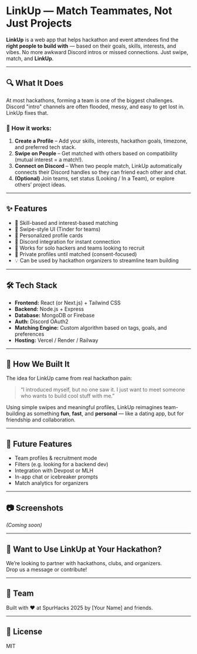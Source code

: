 # LinkUp  — Match Teammates, Not Just Projects

**LinkUp** is a web app that helps hackathon and event attendees find the **right people to build with** — based on their goals, skills, interests, and vibes. No more awkward Discord intros or missed connections. Just swipe, match, and **LinkUp**.

---

## 🔍 What It Does

At most hackathons, forming a team is one of the biggest challenges. Discord "intro" channels are often flooded, messy, and easy to get lost in. LinkUp fixes that.

### 🔗 How it works:
1. **Create a Profile** – Add your skills, interests, hackathon goals, timezone, and preferred tech stack.
2. **Swipe on People** – Get matched with others based on compatibility (mutual interest = a match!).
3. **Connect on Discord** – When two people match, LinkUp automatically connects their Discord handles so they can friend each other and chat.
4. **(Optional)** Join teams, set status (Looking / In a Team), or explore others’ project ideas.

---

## ✨ Features

- 🧠 Skill-based and interest-based matching
- 🔄 Swipe-style UI (Tinder for teams)
- 🎯 Personalized profile cards
- 💬 Discord integration for instant connection
- 🧍 Works for solo hackers and teams looking to recruit
- 🔐 Private profiles until matched (consent-focused)
- 💡 Can be used by hackathon organizers to streamline team building

---

## 🛠 Tech Stack

- **Frontend:** React (or Next.js) + Tailwind CSS  
- **Backend:** Node.js + Express  
- **Database:** MongoDB or Firebase  
- **Auth:** Discord OAuth2  
- **Matching Engine:** Custom algorithm based on tags, goals, and preferences  
- **Hosting:** Vercel / Render / Railway

---

## 🧩 How We Built It

The idea for LinkUp came from real hackathon pain:  
> “I introduced myself, but no one saw it. I just want to meet someone who wants to build cool stuff with me.”

Using simple swipes and meaningful profiles, LinkUp reimagines team-building as something **fun**, **fast**, and **personal** — like a dating app, but for friendship and collaboration.

---

## 🚀 Future Features

- Team profiles & recruitment mode  
- Filters (e.g. looking for a backend dev)  
- Integration with Devpost or MLH  
- In-app chat or icebreaker prompts  
- Match analytics for organizers  

---

## 📷 Screenshots

_(Coming soon)_

---

## 🤝 Want to Use LinkUp at Your Hackathon?

We’re looking to partner with hackathons, clubs, and organizers.  
Drop us a message or contribute!

---

## 👥 Team

Built with ❤️ at SpurHacks 2025 by [Your Name] and friends.

---

## 📄 License

MIT

